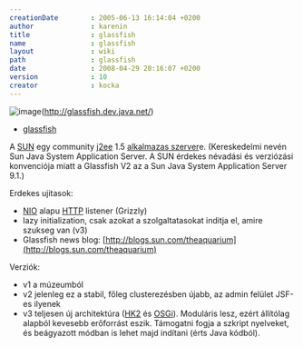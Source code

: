 ```yaml
---
creationDate        : 2005-06-13 16:14:04 +0200 
author              : karenin 
title               : glassfish 
name                : glassfish 
layout              : wiki 
path                : glassfish 
date                : 2008-04-29 20:16:07 +0200 
version             : 10 
creator             : kocka 
---
```

![image](http://glassfish.dev.java.net/public/image/glassfish_logo.gif)(http://glassfish.dev.java.net/)


-   [glassfish](glassfish.html)



A [SUN](Sun.html) egy community [j2ee](j2ee.html) 1.5 [alkalmazas szerver](Alkalmazas%20Szerver.html)e. (Kereskedelmi nevén Sun Java System Application Server. A SUN érdekes névadási és verziózási konvenciója miatt a Glassfish V2 az a Sun Java System Application Server 9.1.)

Erdekes ujitasok:

*   [NIO](NIO.html) alapu [HTTP](HTTP.html) listener (Grizzly)
*   lazy initialization, csak azokat a szolgaltatasokat inditja el, amire szukseg van (v3)
*   Glassfish news blog: [http://blogs.sun.com/theaquarium](http://blogs.sun.com/theaquarium)

Verziók:

*   v1 a múzeumból
*   v2 jelenleg ez a stabil, főleg clusterezésben újabb, az admin felület JSF-es ilyenek
*   v3 teljesen új architektúra ([HK2](HK2.html) és [OSGi](OSGi.html)). Moduláris lesz, ezért állítólag alapból kevesebb erőforrást eszik. Támogatni fogja a szkript nyelveket, és beágyazott módban is lehet majd indítani (érts Java kódból).
